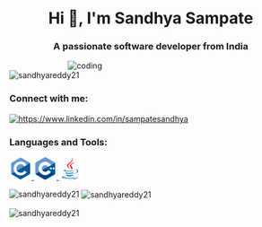 <h1 align="center">Hi 👋, I'm Sandhya Sampate</h1>
<h3 align="center">A passionate software developer from India</h3>
<img align="right"alt="coding"width="400"src="https://miro.medium.com/v2/resize:fit:679/0*F4t8-xz-b98ZcvEH.gif">

<p align="left"> <img src="https://komarev.com/ghpvc/?username=sandhyareddy21&label=Profile%20views&color=0e75b6&style=flat" alt="sandhyareddy21" /> </p>


<h3 align="left">Connect with me:</h3>
<p align="left">
<a href="https://linkedin.com/in/https://www.linkedin.com/in/sampatesandhya" target="blank"><img align="center" src="https://raw.githubusercontent.com/rahuldkjain/github-profile-readme-generator/master/src/images/icons/Social/linked-in-alt.svg" alt="https://www.linkedin.com/in/sampatesandhya" height="30" width="40" /></a>
</p>

<h3 align="left">Languages and Tools:</h3>
<p align="left"> <a href="https://www.cprogramming.com/" target="_blank" rel="noreferrer"> <img src="https://raw.githubusercontent.com/devicons/devicon/master/icons/c/c-original.svg" alt="c" width="40" height="40"/> </a> <a href="https://www.w3schools.com/cpp/" target="_blank" rel="noreferrer"> <img src="https://raw.githubusercontent.com/devicons/devicon/master/icons/cplusplus/cplusplus-original.svg" alt="cplusplus" width="40" height="40"/> </a> <a href="https://www.java.com" target="_blank" rel="noreferrer"> <img src="https://raw.githubusercontent.com/devicons/devicon/master/icons/java/java-original.svg" alt="java" width="40" height="40"/> </a> </p>

<p><img align="left" src="https://github-readme-stats.vercel.app/api/top-langs?username=sandhyareddy21&show_icons=true&locale=en&layout=compact" alt="sandhyareddy21" /></p>

<p>&nbsp;<img align="center" src="https://github-readme-stats.vercel.app/api?username=sandhyareddy21&show_icons=true&locale=en" alt="sandhyareddy21" /></p>

<p><img align="center" src="https://github-readme-streak-stats.herokuapp.com/?user=sandhyareddy21&" alt="sandhyareddy21" /></p>
